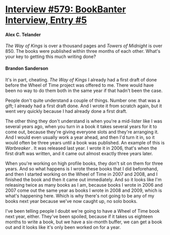 # [Interview #579: BookBanter Interview, Entry #5](https://www.theoryland.com/intvmain.php?i=579#5)

#### Alex C. Telander

*The Way of Kings*
is over a thousand pages and
*Towers of Midnight*
is over 850. The books were published within three months of each other. What's your key to getting this much writing done?

#### Brandon Sanderson

It's in part, cheating.
*The Way of Kings*
I already had a first draft of done before the Wheel of Time project was offered to me. There would have been no way to do them both in the same year if that hadn't been the case.

People don't quite understand a couple of things. Number one: that was a gift; I already had a first draft done. And I wrote it from scratch again, but it went very quickly because I had already done a first draft.

The other thing they don't understand is when you're a mid-lister like I was several years ago, when you turn in a book it takes several years for it to come out, because they're giving everyone slots and they're arranging it. And I would even usually work a year ahead, and then I'd turn it in, so it would often be three years until a book was published. An example of this is
*Warbreaker*
. It was released last year. I wrote it in 2006, that's when the first draft was written, and it came out almost exactly three years later.

When you're working on high profile books, they don't sit on them for three years. And so what happens is I wrote these books that I did beforehand, and then I started working on the Wheel of Time in 2007 and 2008, and I finished the book and then it came out immediately. And so it looks like I'm releasing twice as many books as I am, because books I wrote in 2006 and 2007 come out the same year as books I wrote in 2008 and 2009, which is what's happening here. Which is why there's not going to be any of my books next year because we've now caught up, no solo books.

I've been telling people I doubt we're going to have a Wheel of Time book next year, either. They've been spoiled, because if it takes us eighteen months to write a book, but we have a six-month buffer, we can get a book out and it looks like it's only been worked on for a year.

